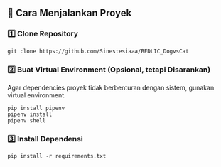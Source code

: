 ## 🚀 Cara Menjalankan Proyek

### 1️⃣ Clone Repository
```
git clone https://github.com/Sinestesiaaa/BFDLIC_DogvsCat

```
### 2️⃣ Buat Virtual Environment (Opsional, tetapi Disarankan)
Agar dependencies proyek tidak berbenturan dengan sistem, gunakan virtual environment.
```
pip install pipenv
pipenv install
pipenv shell
```
### 3️⃣ Install Dependensi
```
pip install -r requirements.txt
```
